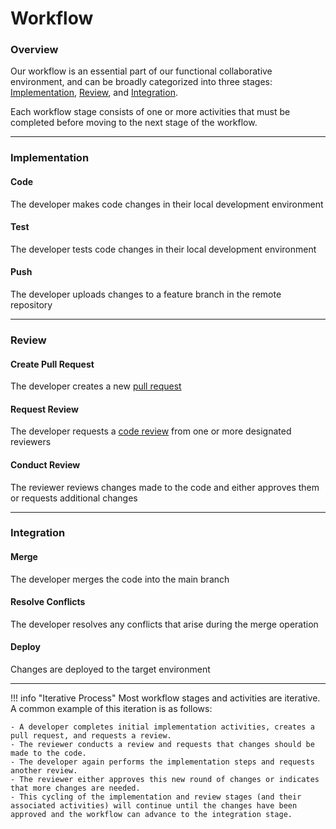# Workflow

### Overview
Our workflow is an essential part of our functional collaborative environment, and can be broadly categorized into three stages: [Implementation](#implementation), [Review](#review), and [Integration](#integration). 

Each workflow stage consists of one or more activities that must be completed before moving to the next stage of the workflow.  
___
### Implementation
#### Code
The developer makes code changes in their local development environment
#### Test
The developer tests code changes in their local development environment
#### Push
The developer uploads changes to a feature branch in the remote repository
___
### Review
#### Create Pull Request 
The developer creates a new [pull request](pull-request.md)
#### Request Review
The developer requests a [code review](code-review.md) from one or more designated reviewers
#### Conduct Review 
The reviewer reviews changes made to the code and either approves them or requests additional changes

___
### Integration
#### Merge 
The developer merges the code into the main branch
#### Resolve Conflicts
The developer resolves any conflicts that arise during the merge operation
#### Deploy
Changes are deployed to the target environment

___
!!! info "Iterative Process"
    Most workflow stages and activities are iterative. A common example of this iteration is as follows:

    - A developer completes initial implementation activities, creates a pull request, and requests a review.  
    - The reviewer conducts a review and requests that changes should be made to the code. 
    - The developer again performs the implementation steps and requests another review. 
    - The reviewer either approves this new round of changes or indicates that more changes are needed. 
    - This cycling of the implementation and review stages (and their associated activities) will continue until the changes have been approved and the workflow can advance to the integration stage.